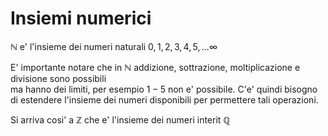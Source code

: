 # Insiemi numerici  



$\mathbb{N}$ e' l'insieme dei numeri naturali $0, 1, 2, 3, 4, 5, ... \infty$  

E' importante notare che in $\mathbb{N}$ addizione, sottrazione, moltiplicazione e divisione sono possibili   
ma hanno dei limiti, per esempio $1 - 5$ non e' possibile.
C'e' quindi bisogno di estendere l'insieme dei numeri disponibili per permettere tali operazioni.  

Si arriva cosi' a $\mathbb{Z}$ che e' l'insieme dei numeri interit 
$\mathbb{Q}$
